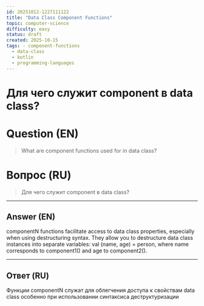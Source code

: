 ```yaml
---
id: 20251012-1227111122
title: "Data Class Component Functions"
topic: computer-science
difficulty: easy
status: draft
created: 2025-10-15
tags: - component-functions
  - data-class
  - kotlin
  - programming-languages
---
```

# Для чего служит component в data class?

# Question (EN)
> What are component functions used for in data class?

# Вопрос (RU)
> Для чего служит component в data class?

---

## Answer (EN)

componentN functions facilitate access to data class properties, especially when using destructuring syntax. They allow you to destructure data class instances into separate variables: val (name, age) = person, where name corresponds to component1() and age to component2().

---

## Ответ (RU)

Функции componentN служат для облегчения доступа к свойствам data class особенно при использовании синтаксиса деструктуризации

